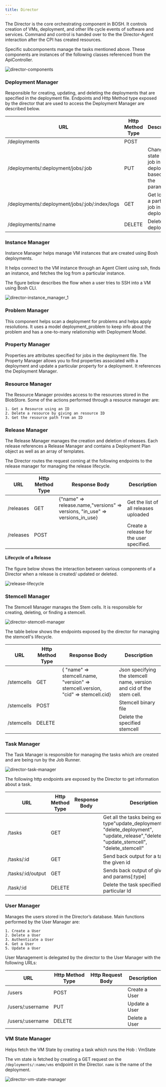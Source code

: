 ```yaml
---
title: Director
---
```


The Director is the core orchestrating component in BOSH. 
It controls creation of VMs, deployment, and other life cycle events of 
software and services. 
Command and control is handed over to the the Director-Agent interaction after 
the CPI has created resources.

Specific subcomponents manage the tasks mentioned above. 
These components are instances of the following classes referenced from the 
ApiController.

![director-components](/images/director-components.png)

### <a id="deployment-manager"></a>Deployment Manager ###
Responsible for creating, updating, and deleting the deployments that are 
specified in the deployment file. 
Endpoints and Http Method type exposed by the director that are used to access 
the Deployment Manager are described below.

| URL 	| Http Method Type	| Description
| ----------------------------------------------------------------------	| ---------------------------	| ------------------
| /deployments 	| POST	|
| /deployments/:deployment/jobs/:job 	| PUT	| Change the state of a job in a deployment based on the parameter
| /deployments/:deployment/jobs/:job/:index/logs 	| GET	| Get logs of a particular job in a deployment
| /deployments/:name	| DELETE	| Delete a deployment

### <a id="instance-manager"></a>Instance Manager ###
Instance Manager helps manage VM instances that are created using Bosh 
deployments.

It helps connect to the VM instance through an Agent Client using ssh, finds an 
instance, and fetches the log from a particular instance.
 
The figure below describes the flow when a user tries to SSH into a VM using Bosh CLI.

![director-instance_manager_1](/images/director-instance_manager_1.png)

### <a id="problem-manager"></a>Problem Manager ###
This component helps scan a deployment for problems and helps apply 
resolutions.
It uses a model deployment\_problem to keep info about the problem and has a 
one-to-many relationship with Deployment Model.

### <a id="property-manager"></a>Property Manager ###
Properties are attributes specified for jobs in the deployment file.
The Property Manager allows you to find properties associated with a deployment 
and update a particular property for a deployment. 
It references the Deployment Manager.

### <a id="resource-manager"></a>Resource Manager ###
The Resource Manager provides access to the resources stored in the BlobStore. Some of the actions performed through a resource manager are:

	1. Get a Resource using an ID
	2. Delete a resource by giving an resource ID
	3. Get the resource path from an ID

### <a id="release-manager"></a>Release Manager ###
The Release Manager manages the creation and deletion of releases. 
Each release references a Release Manager and contains a Deployment Plan object 
as well as an array of templates.

The Director routes the request coming at the following endpoints to the 
release manager for managing the release lifecycle.

| URL 	| Http Method Type	| Response Body	| Description
| -------------	| ---------------------------	| ---------------------------------------------------------------------------------------------------------------------------	| ------------------------------------------------------
| /releases	|        GET	| {"name"     => release.name,"versions" => versions, "in\_use"   => versions\_in\_use}	| Get the list of all releases uploaded 
| /releases 	|        POST	| 	| Create a release for the user specified.

#### Lifecycle of a Release ####
The figure below shows the interaction between various components of a Director 
when a release is created/ updated or deleted.

![release-lifecycle](/images/director-release-manager.png)

### <a id="stemcell-manager"></a>Stemcell Manager ###
The Stemcell Manager manages the Stem cells. 
It is responsible for creating, deleting, or finding a stemcell.

![director-stemcell-manager](/images/director-stemcell-manager.png)

The table below shows the endpoints exposed by the director for managing the 
stemcell's lifecycle.

|     URL 	| Http Method Type	| Response Body	| Description
| -----------------	| ---------------------------	| ---------------------------------------------------------------------------------------------------------------------------	| -------------------------
| /stemcells	|        GET	| { "name" => stemcell.name, "version" => stemcell.version, "cid"     => stemcell.cid}	| Json specifying the stemcell  name, version and cid of the stem cell.
| /stemcells 	|        POST	| 	| Stemcell binary file
| /stemcells	|       DELETE	| 	| Delete the specified stemcell


### <a id="task-manager"></a>Task Manager ###
The Task Manager is responsible for managing the tasks which are created and 
are being run by the Job Runner.

![director-task-manager](/images/director-task-manager.png)

The following http endpoints are exposed by the Director to get information 
about a task.

|     URL 	| Http Method Type	| Response Body	| Description
| -----------------	| ---------------------------	| -----------------	| -------------------------
| /tasks	|        GET	| 	| Get all the tasks being executed of type"update\_deployment", "delete\_deployment", "update\_release","delete\_release", "update\_stemcell", "delete\_stemcell"
| /tasks/:id	|        GET	| 	| Send back output for a task with the given id
| /tasks/:id/output 	|        GET	| 	| Sends back output of given task id and params[:type]
| /task/:id	|       DELETE	| 	| Delete the task specified by a particular Id
	
### <a id="user-manager"></a>User Manager ###
Manages the users stored in the Director’s database. 
Main functions performed by the User Manager are:

	1. Create a User
	2. Delete a User
	3. Authenticate a User
	4. Get a User
	5. Update a User

User Management is delegated by the director to the User Manager with the 
following URLs:

|     URL 	| Http Method Type	| Http Request Body	| Description
| -----------------	| ---------------------------	| ------------	| -------------------------
| /users	|        POST	| 	| Create a User	
| /users/:username 	|        PUT	| 	| Update a User
| /users/:username	|       DELETE	| 	| Delete a User

### <a id="vm-state-manager"></a>VM State Manager ###
Helps fetch the VM State by creating a task which runs the Hob : VmState 

The vm state is fetched by creating a GET request on the 
`/deployments/:name/vms` endpoint in the Director. 
`name` is the name of the deployment.

![director-vm-state-manager](/images/director-vm-state-manager.png)